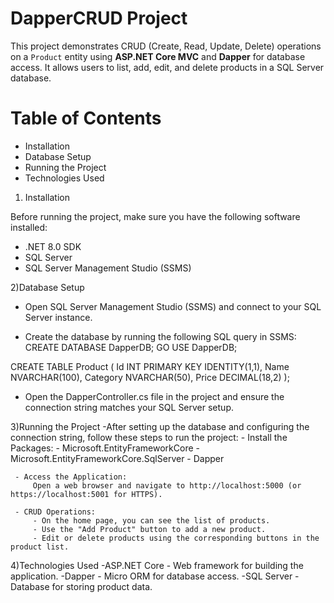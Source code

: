 # DapperCRUD Project

This project demonstrates CRUD (Create, Read, Update, Delete) operations on a `Product` entity using **ASP.NET Core MVC** and **Dapper** for database access. It allows users to list, add, edit, and delete products in a SQL Server database.

# Table of Contents

- Installation
- Database Setup
- Running the Project
- Technologies Used

1) Installation

Before running the project, make sure you have the following software installed:

- .NET 8.0 SDK 
- SQL Server
- SQL Server Management Studio (SSMS)

2)Database Setup
 - Open SQL Server Management Studio (SSMS) and connect to your SQL Server instance.

 - Create the database by running the following SQL query in SSMS:
CREATE DATABASE DapperDB;
GO
USE DapperDB;

CREATE TABLE Product (
    Id INT PRIMARY KEY IDENTITY(1,1),
    Name NVARCHAR(100),
    Category NVARCHAR(50),
    Price DECIMAL(18,2)
);

- Open the DapperController.cs file in the project and ensure the connection string matches your SQL Server setup.

3)Running the Project
   -After setting up the database and configuring the connection string, follow these steps to run the project:
     - Install the Packages:
       - Microsoft.EntityFrameworkCore
       - Microsoft.EntityFrameworkCore.SqlServer
       - Dapper
   
     - Access the Application:
         Open a web browser and navigate to http://localhost:5000 (or https://localhost:5001 for HTTPS).
   
     - CRUD Operations:
         - On the home page, you can see the list of products.
         - Use the "Add Product" button to add a new product.
         - Edit or delete products using the corresponding buttons in the product list.
   
4)Technologies Used
    -ASP.NET Core - Web framework for building the application.
    -Dapper - Micro ORM for database access.
    -SQL Server - Database for storing product data.
   

